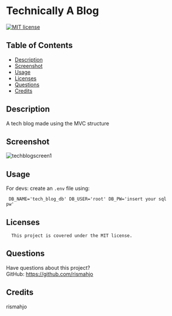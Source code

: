 # Technically A Blog

[![MIT license](https://img.shields.io/badge/License-MIT-blue.svg)](https://lbesson.mit-license.org/)

## Table of Contents

- [Description](#description)
- [Screenshot](#screenshot)
- [Usage](#usage)
- [Licenses](#licenses)
- [Questions](#questions)
- [Credits](#credits)

## Description

A tech blog made using the MVC structure

## Screenshot
![techblogscreen1](https://user-images.githubusercontent.com/113956697/230523717-2d51c2c5-ba0a-4206-af94-5bb1f39adba5.PNG)

## Usage

For devs: create an <code>.env</code> file using:

<code> DB_NAME='tech_blog_db' 
 DB_USER='root' 
 DB_PW='insert your sql pw'
</code>

## Licenses

      This project is covered under the MIT license.

## Questions

Have questions about this project?  
GitHub: https://github.com/rismahjo

## Credits

rismahjo
